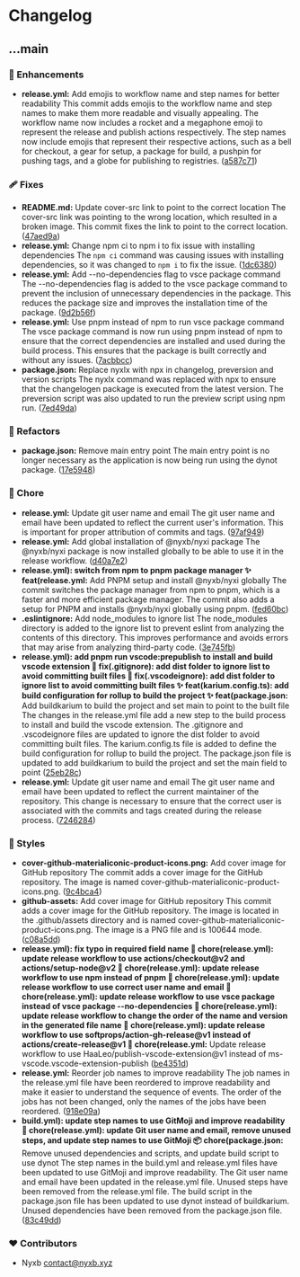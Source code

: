 # Changelog


## ...main


### 🚀 Enhancements

  - **release.yml:** Add emojis to workflow name and step names for better readability This commit adds emojis to the workflow name and step names to make them more readable and visually appealing. The workflow name now includes a rocket and a megaphone emoji to represent the release and publish actions respectively. The step names now include emojis that represent their respective actions, such as a bell for checkout, a gear for setup, a package for build, a pushpin for pushing tags, and a globe for publishing to registries. ([a587c71](https://github.com/nyxblabs/materialiconic-product-icons/commit/a587c71))

### 🩹 Fixes

  - **README.md:** Update cover-src link to point to the correct location The cover-src link was pointing to the wrong location, which resulted in a broken image. This commit fixes the link to point to the correct location. ([47aed9a](https://github.com/nyxblabs/materialiconic-product-icons/commit/47aed9a))
  - **release.yml:** Change npm ci to npm i to fix issue with installing dependencies The `npm ci` command was causing issues with installing dependencies, so it was changed to `npm i` to fix the issue. ([1dc6380](https://github.com/nyxblabs/materialiconic-product-icons/commit/1dc6380))
  - **release.yml:** Add --no-dependencies flag to vsce package command The --no-dependencies flag is added to the vsce package command to prevent the inclusion of unnecessary dependencies in the package. This reduces the package size and improves the installation time of the package. ([9d2b56f](https://github.com/nyxblabs/materialiconic-product-icons/commit/9d2b56f))
  - **release.yml:** Use pnpm instead of npm to run vsce package command The vsce package command is now run using pnpm instead of npm to ensure that the correct dependencies are installed and used during the build process. This ensures that the package is built correctly and without any issues. ([7acbbcc](https://github.com/nyxblabs/materialiconic-product-icons/commit/7acbbcc))
  - **package.json:** Replace nyxlx with npx in changelog, preversion and version scripts The nyxlx command was replaced with npx to ensure that the changelogen package is executed from the latest version. The preversion script was also updated to run the preview script using npm run. ([7ed49da](https://github.com/nyxblabs/materialiconic-product-icons/commit/7ed49da))

### 💅 Refactors

  - **package.json:** Remove main entry point The main entry point is no longer necessary as the application is now being run using the dynot package. ([17e5948](https://github.com/nyxblabs/materialiconic-product-icons/commit/17e5948))

### 🏡 Chore

  - **release.yml:** Update git user name and email The git user name and email have been updated to reflect the current user's information. This is important for proper attribution of commits and tags. ([97af949](https://github.com/nyxblabs/materialiconic-product-icons/commit/97af949))
  - **release.yml:** Add global installation of @nyxb/nyxi package The @nyxb/nyxi package is now installed globally to be able to use it in the release workflow. ([d40a7e2](https://github.com/nyxblabs/materialiconic-product-icons/commit/d40a7e2))
  - **release.yml): switch from npm to pnpm package manager ✨ feat(release.yml:** Add PNPM setup and install @nyxb/nyxi globally The commit switches the package manager from npm to pnpm, which is a faster and more efficient package manager. The commit also adds a setup for PNPM and installs @nyxb/nyxi globally using pnpm. ([fed60bc](https://github.com/nyxblabs/materialiconic-product-icons/commit/fed60bc))
  - **.eslintignore:** Add node_modules to ignore list The node_modules directory is added to the ignore list to prevent eslint from analyzing the contents of this directory. This improves performance and avoids errors that may arise from analyzing third-party code. ([3e745fb](https://github.com/nyxblabs/materialiconic-product-icons/commit/3e745fb))
  - **release.yml): add pnpm run vscode:prepublish to install and build vscode extension 🐛 fix(.gitignore): add dist folder to ignore list to avoid committing built files 🐛 fix(.vscodeignore): add dist folder to ignore list to avoid committing built files ✨ feat(karium.config.ts): add build configuration for rollup to build the project ✨ feat(package.json:** Add buildkarium to build the project and set main to point to the built file The changes in the release.yml file add a new step to the build process to install and build the vscode extension. The .gitignore and .vscodeignore files are updated to ignore the dist folder to avoid committing built files. The karium.config.ts file is added to define the build configuration for rollup to build the project. The package.json file is updated to add buildkarium to build the project and set the main field to point ([25eb28c](https://github.com/nyxblabs/materialiconic-product-icons/commit/25eb28c))
  - **release.yml:** Update git user name and email The git user name and email have been updated to reflect the current maintainer of the repository. This change is necessary to ensure that the correct user is associated with the commits and tags created during the release process. ([7246284](https://github.com/nyxblabs/materialiconic-product-icons/commit/7246284))

### 🎨 Styles

  - **cover-github-materialiconic-product-icons.png:** Add cover image for GitHub repository The commit adds a cover image for the GitHub repository. The image is named cover-github-materialiconic-product-icons.png. ([9c4bca4](https://github.com/nyxblabs/materialiconic-product-icons/commit/9c4bca4))
  - **github-assets:** Add cover image for GitHub repository This commit adds a cover image for the GitHub repository. The image is located in the .github/assets directory and is named cover-github-materialiconic-product-icons.png. The image is a PNG file and is 100644 mode. ([c08a5dd](https://github.com/nyxblabs/materialiconic-product-icons/commit/c08a5dd))
  - **release.yml): fix typo in required field name 🚀 chore(release.yml): update release workflow to use actions/checkout@v2 and actions/setup-node@v2 🚀 chore(release.yml): update release workflow to use npm instead of pnpm 🚀 chore(release.yml): update release workflow to use correct user name and email 🚀 chore(release.yml): update release workflow to use vsce package instead of vsce package --no-dependencies 🚀 chore(release.yml): update release workflow to change the order of the name and version in the generated file name 🚀 chore(release.yml): update release workflow to use softprops/action-gh-release@v1 instead of actions/create-release@v1 🚀 chore(release.yml:** Update release workflow to use HaaLeo/publish-vscode-extension@v1 instead of ms-vscode.vscode-extension-publish ([be4351d](https://github.com/nyxblabs/materialiconic-product-icons/commit/be4351d))
  - **release.yml:** Reorder job names to improve readability The job names in the release.yml file have been reordered to improve readability and make it easier to understand the sequence of events. The order of the jobs has not been changed, only the names of the jobs have been reordered. ([918e09a](https://github.com/nyxblabs/materialiconic-product-icons/commit/918e09a))
  - **build.yml): update step names to use GitMoji and improve readability 🚀 chore(release.yml): update Git user name and email, remove unused steps, and update step names to use GitMoji 📦 chore(package.json:** Remove unused dependencies and scripts, and update build script to use dynot The step names in the build.yml and release.yml files have been updated to use GitMoji and improve readability. The Git user name and email have been updated in the release.yml file. Unused steps have been removed from the release.yml file. The build script in the package.json file has been updated to use dynot instead of buildkarium. Unused dependencies have been removed from the package.json file. ([83c49dd](https://github.com/nyxblabs/materialiconic-product-icons/commit/83c49dd))

### ❤️  Contributors

- Nyxb <contact@nyxb.xyz>

